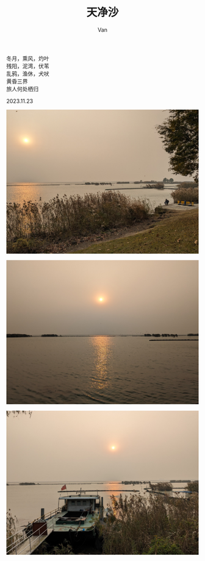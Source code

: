 ﻿---
layout: post
title: 天净沙
author: Van
category: poem
---

冬月，熏风，灼叶   
残阳，泥湾，伏苇   
乱鸦，渔休，犬吠   
黄昏三界   
旅人何处栖归    
   
2023.11.23   
  
![p1](/assets/tianjingsha/1.jpg)
  
![p2](/assets/tianjingsha/2.jpg)
  
![p3](/assets/tianjingsha/3.jpg)

